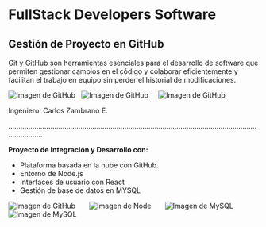 <!DOCTYPE html>
<html>
<head>

</head>
<body>
<h1>FullStack Developers Software</h1>
<h2>Gestión de Proyecto en GitHub</h2>

<p>Git y GitHub son herramientas esenciales para el desarrollo de software que permiten gestionar cambios en el código y colaborar eficientemente y
 facilitan el trabajo en equipo sin perder el historial de modificaciones.</p> 

 <img src="https://github.com/user-attachments/assets/a6d89ebc-5f11-4e93-a65f-249aaa3fa0ec" alt="Imagen de GitHub"> 
 &nbsp;
 <img src="https://github.com/user-attachments/assets/85b89897-7c5e-45c9-bcff-ad41e3503202" alt="Imagen de GitHub">
&nbsp &nbsp;
 <img src="https://github.com/user-attachments/assets/87c06f0d-f15f-48aa-a3d6-5f96df00531a" alt="Imagen de GitHub">

<p> Ingeniero: Carlos Zambrano E.</p>
.............................................................................................................................................
<p><b>Proyecto de Integración y Desarrollo con:</p></b>
<ul>
<li>Plataforma basada en la nube con GitHub.</li>
<li>Entorno de Node.js</li>
<li>Interfaces de usuario con React </li>
<li>Gestión de base de datos en MYSQL</li>
</ul>

<img src="https://github.com/user-attachments/assets/611eed9f-97e4-41f9-b72c-f69728e68811" alt="Imagen de GitHub"> 
&nbsp &nbsp &nbsp;
<img src="https://github.com/user-attachments/assets/dda30be6-9f87-4324-9059-fca54bf4fd03" alt="Imagen de Node"> 
&nbsp &nbsp &nbsp;
<img src="https://github.com/user-attachments/assets/f5d6642f-a95f-4c1e-9572-f89f63ae1a37" alt="Imagen de MySQL">
&nbsp &nbsp &nbsp;
<img src="https://github.com/user-attachments/assets/1f2eea40-4b37-4ffd-8586-9f079fa1bcd2" alt="Imagen de MySQL">

</body>
</html>

  
